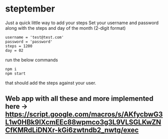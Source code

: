 # steptember

Just a quick little way to add your steps
Set your username and password along with the steps and day of the month (2-digit format)

```
username = 'test@test.com'
password = 'password'
steps = 1200
day = 02
```

run the below commands
```
npm i
npm start
```

that should add the steps against your user.

## Web app with all these and more implemented here -> https://script.google.com/macros/s/AKfycbwG3L1w0HBk9IXcmEEc88wpmco3g3L9VLSGLKwZNCfKMRdLiDNXr-kGi6zwtndb2_nwtg/exec
